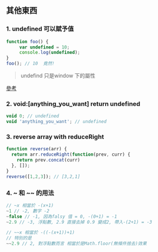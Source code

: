## 其他東西

 
### 1. undefined 可以賦予值
```js
function foo() {
     var undefined = 10;
     console.log(undefined);
}
foo(); // 10  竟然!
```
>undefind 只是window 下的屬性

[參考](https://segmentfault.com/a/1190000004212150)

### 2. void:[anything_you_want] return undefined

```js
void 0; // undefined
void 'anything_you_want'; // undefined
```

### 3. reverse array with reduceRight

```js
function reverse(arr) {
  return arr.reduceRight(function(prev, curr) {
    return prev.concat(curr)
  }, []);
}
reverse([1,2,3]); // [3,2,1]
```
### 4. ~ 和 ~~ 的用法

```js
// ~x 相當於 -(x+1)
~1 // -2, 數字 -2
~false // -1, 因為falsy 值 = 0, -(0+1) = -1
~2.9 // -3, 浮點數, 2.9 直接去掉 0.9 變成2, 帶入-(2+1) = -3

// ~~x 相當於 -((-(x+1))+1)
// 特別的是
~~2.9 // 2, 對浮點數而言 相當於是Math.floor(無條件捨去)效果

```
